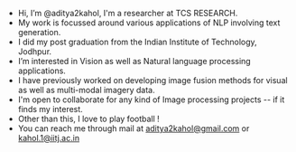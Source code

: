 - Hi, I’m @aditya2kahol, I'm a researcher at TCS RESEARCH.
- My work is focussed around various applications of NLP involving text generation.
- I did my post graduation from the Indian Institute of Technology, Jodhpur.
- I’m interested in Vision as well as Natural language processing applications.
- I have previously worked on developing image fusion methods for visual as well as multi-modal imagery data.
- I'm open to collaborate for any kind of Image processing projects -- if it finds my interest.
- Other than this, I love to play football !
- You can reach me through mail at aditya2kahol@gmail.com or kahol.1@iitj.ac.in

<!---
aditya2kahol/aditya2kahol is a ✨ special ✨ repository because its `README.md` (this file) appears on your GitHub profile.
You can click the Preview link to take a look at your changes.
--->
